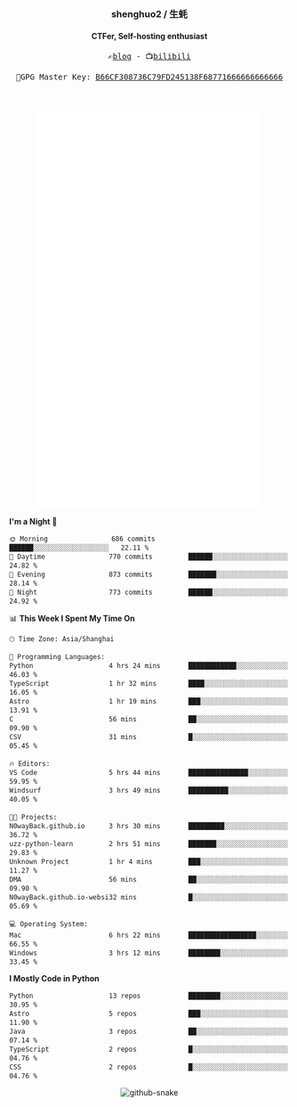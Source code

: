 <h3 align="center"> shenghuo2 / 生蚝 </h3>
<h4 align="center" >CTFer, Self-hosting enthusiast</h3>


<p align="center">
  <samp>
    ✍️<a href="https://blog.shenghuo2.top/">blog</a> -
    📺<a href="https://space.bilibili.com/85894935">bilibili</a>
  </samp>
</p>
<p align="center">
  <samp>
     🔐GPG Master Key: <a align="center" href="https://github.com/shenghuo2.gpg">B66CF308736C79FD245138F68771666666666666</a>
  </samp>
</p>
<br>
<p align="center">
  <a href="https://github.com/shenghuo2">
    <img width="400" align="top" src="https://github.com/shenghuo2/shenghuo2/blob/main/metrics.left.svg" />
  </a>
  <a href="https://github.com/shenghuo2">
    <img width="400" align="top" src="https://github.com/shenghuo2/shenghuo2/blob/main/metrics.right.svg" />
  </a>
</p>


<!--START_SECTION:waka-->
**I'm a Night 🦉** 

```text
🌞 Morning                686 commits         ██████░░░░░░░░░░░░░░░░░░░   22.11 % 
🌆 Daytime                770 commits         ██████░░░░░░░░░░░░░░░░░░░   24.82 % 
🌃 Evening                873 commits         ███████░░░░░░░░░░░░░░░░░░   28.14 % 
🌙 Night                  773 commits         ██████░░░░░░░░░░░░░░░░░░░   24.92 % 
```


📊 **This Week I Spent My Time On** 

```text
🕑︎ Time Zone: Asia/Shanghai

💬 Programming Languages: 
Python                   4 hrs 24 mins       ████████████░░░░░░░░░░░░░   46.03 % 
TypeScript               1 hr 32 mins        ████░░░░░░░░░░░░░░░░░░░░░   16.05 % 
Astro                    1 hr 19 mins        ███░░░░░░░░░░░░░░░░░░░░░░   13.91 % 
C                        56 mins             ██░░░░░░░░░░░░░░░░░░░░░░░   09.90 % 
CSV                      31 mins             █░░░░░░░░░░░░░░░░░░░░░░░░   05.45 % 

🔥 Editors: 
VS Code                  5 hrs 44 mins       ███████████████░░░░░░░░░░   59.95 % 
Windsurf                 3 hrs 49 mins       ██████████░░░░░░░░░░░░░░░   40.05 % 

🐱‍💻 Projects: 
N0wayBack.github.io      3 hrs 30 mins       █████████░░░░░░░░░░░░░░░░   36.72 % 
uzz-python-learn         2 hrs 51 mins       ███████░░░░░░░░░░░░░░░░░░   29.83 % 
Unknown Project          1 hr 4 mins         ███░░░░░░░░░░░░░░░░░░░░░░   11.27 % 
DMA                      56 mins             ██░░░░░░░░░░░░░░░░░░░░░░░   09.90 % 
N0wayBack.github.io-websi32 mins             █░░░░░░░░░░░░░░░░░░░░░░░░   05.69 % 

💻 Operating System: 
Mac                      6 hrs 22 mins       █████████████████░░░░░░░░   66.55 % 
Windows                  3 hrs 12 mins       ████████░░░░░░░░░░░░░░░░░   33.45 % 
```

**I Mostly Code in Python** 

```text
Python                   13 repos            ████████░░░░░░░░░░░░░░░░░   30.95 % 
Astro                    5 repos             ███░░░░░░░░░░░░░░░░░░░░░░   11.90 % 
Java                     3 repos             ██░░░░░░░░░░░░░░░░░░░░░░░   07.14 % 
TypeScript               2 repos             █░░░░░░░░░░░░░░░░░░░░░░░░   04.76 % 
CSS                      2 repos             █░░░░░░░░░░░░░░░░░░░░░░░░   04.76 % 
```




<!--END_SECTION:waka-->


<div align="center">
  <picture>
    <source media="(prefers-color-scheme: dark)" srcset="https://gist.githubusercontent.com/shenghuo2/bfce20b14ab0484cef03bae6e60e0b3a/raw/github-snake-dark.svg" />
    <source media="(prefers-color-scheme: light)" srcset="https://gist.githubusercontent.com/shenghuo2/bfce20b14ab0484cef03bae6e60e0b3a/raw/github-snake.svg" />
    <img alt="github-snake" src="https://gist.githubusercontent.com/shenghuo2/bfce20b14ab0484cef03bae6e60e0b3a/raw/github-snake.svg" />
  </picture>
</div>

<!--
**shenghuo2/shenghuo2** is a ✨ _special_ ✨ repository because its `README.md` (this file) appears on your GitHub profile.

Here are some ideas to get you started:

- 🔭 I’m currently working on ...
- 🌱 I’m currently learning ...
- 👯 I’m looking to collaborate on ...
- 🤔 I’m looking for help with ...
- 💬 Ask me about ...
- 📫 How to reach me: ...
- 😄 Pronouns: ...
- ⚡ Fun fact: ...
-->
